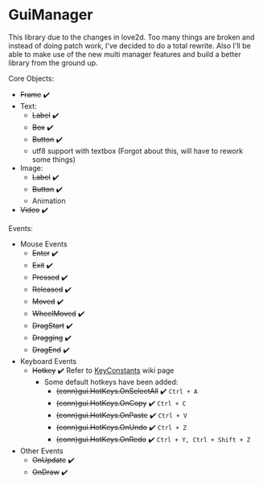 # GuiManager

This library due to the changes in love2d. Too many things are broken and instead of doing patch work, I've decided to do a total rewrite. Also I'll be able to make use of the new multi manager features and build a better library from the ground up.

Core Objects:
- ~~Frame~~ ✔️
- Text:
  - ~~Label~~ ✔️
  - ~~Box~~ ✔️
  - ~~Button~~ ✔️
  - utf8 support with textbox (Forgot about this, will have to rework some things)
- Image:
  - ~~Label~~ ✔️
  - ~~Button~~ ✔️
  - Animation
- ~~Video~~ ✔️

Events:
- Mouse Events
  - ~~Enter~~ ✔️
  - ~~Exit~~ ✔️
  - ~~Pressed~~ ✔️
  - ~~Released~~ ✔️
  - ~~Moved~~ ✔️
  - ~~WheelMoved~~ ✔️
  - ~~DragStart~~ ✔️
  - ~~Dragging~~ ✔️
  - ~~DragEnd~~ ✔️
- Keyboard Events
  - ~~Hotkey~~ ✔️ Refer to [KeyConstants](https://love2d.org/wiki/KeyConstant) wiki page
    - Some default hotkeys have been added:
      - ~~(conn)gui.HotKeys.OnSelectAll~~ ✔️ `Ctrl + A`
      - ~~(conn)gui.HotKeys.OnCopy~~ ✔️ `Ctrl + C`
      - ~~(conn)gui.HotKeys.OnPaste~~ ✔️ `Ctrl + V`
      - ~~(conn)gui.HotKeys.OnUndo~~ ✔️ `Ctrl + Z`
      - ~~(conn)gui.HotKeys.OnRedo~~ ✔️ `Ctrl + Y, Ctrl + Shift + Z`
- Other Events
  - ~~OnUpdate~~ ✔️
  - ~~OnDraw~~ ✔️

